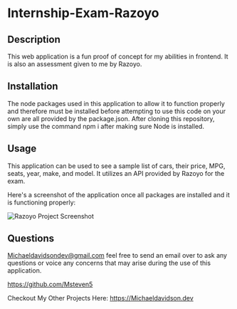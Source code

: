 # Internship-Exam-Razoyo

## Description

This web application is a fun proof of concept for my abilities in frontend. It is also an assessment given to me by Razoyo.

## Installation

The node packages used in this application to allow it to function properly and therefore must be installed before attempting to use this code on your own are all provided by the package.json. After cloning this repository, simply use the command npm i after making sure Node is installed. 

## Usage

This application can be used to see a sample list of cars, their price, MPG, seats, year, make, and model. It utilizes an API provided by Razoyo for the exam.

Here's a screenshot of the application once all packages are installed and it is functioning properly: 

![Razoyo Project Screenshot](https://github.com/Msteven5/Internship-Exam-Razoyo/assets/153029688/cd9d304f-0080-48ad-a35d-01dcd806d1a6)

## Questions

Michaeldavidsondev@gmail.com feel free to send an email over to ask any questions or voice any concerns that may arise during the use of this application.

https://github.com/Msteven5

Checkout My Other Projects Here: https://Michaeldavidson.dev
